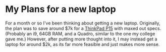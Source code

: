 # My Plans for a new laptop

For a month or so I've been thinking about getting a new laptop. Originally, the plan was to save around $7k for a [ThinkPad P15](https://www.lenovo.com/us/en/p/laptops/thinkpad/thinkpadp/thinkpad-p15-gen-2-(15-inch-intel)/wmd00000487) with maxed out specs. (Probably an i9, 64GB RAM, and a Quadro, similar to the one my college gave me.) However, after putting more thought into it, I may instead get a laptop for around $2k, as its far more feasible and just makes more sense.